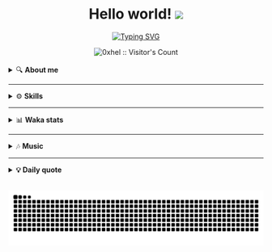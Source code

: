 <h1 align="center">
  Hello world!
  <img src="https://media.tenor.com/mAlJkmN3TEcAAAAi/hackerman-emote.gif" width="28">
</h1>

<p align="center">
  <a href="https://git.io/typing-svg">
    <img src="https://readme-typing-svg.demolab.com?font=Courier+New&duration=800&pause=1000&color=00FF2C&background=000000&multiline=true&width=450&height=200&lines=%24+echo+%22Hello%2C+I'm+hel%22;Hello%2C+I'm+hel;%24+echo+%22I'm+a+Fullstack+Developer%22;I'm+a+Fullstack+Developer" alt="Typing SVG" />
  </a>
</p>

<div align="center">
  <img src="https://profile-counter.glitch.me/{0xhel}/count.svg" alt="0xhel :: Visitor's Count" />
</div>

<br>

<details>
  <summary>🔍 <strong>About me</strong></summary>
  
<br>

  <details>
    <br>
    <summary>🌱 Always Learning</summary>
    😝 <em>Currently diving into new technologies like React, Node.js.</em>
  </details>

  <details>
    <summary>🎯 Goals</summary>
    <br>
    👨‍💻​ <em>Striving for continuous improvement — always looking for ways to write cleaner and more efficient code!</em>
  </details>

  <details>
    <summary>💬 Let’s Chat!</summary>
    <br>
    🤓 <em>I’m always up for discussions about tech, and I’m known to throw in a dad joke or two.</em>
  </details>

  <details>
    <summary>🤣 Fun Fact</summary>
    <br>
    🍫 <em>I dislike chocolate so much that I’d trade a bar for a bag of broccoli!</em> 🥦
  </details>
</details>

<hr>

<details>
  <summary>⚙️ <strong>Skills</strong></summary>

  <br>
  
  <p align="center">
    <img src="https://img.shields.io/badge/Linux-FCC624?style=for-the-badge&logo=linux&logoColor=black" alt="Linux" style="vertical-align:top; margin:4px"/>
    <img src="https://img.shields.io/badge/Visual_Studio_Code-0078D4?style=for-the-badge&logo=visual-studio-code&logoColor=white" alt="VSCode" style="vertical-align:top; margin:4px"/>
    <img src="https://img.shields.io/badge/Neovim-57A143?style=for-the-badge&logo=neovim&logoColor=white" alt="Neovim" style="vertical-align:top; margin:4px"/>
    <img src="https://img.shields.io/badge/Bash-4EAA25?style=for-the-badge&logo=gnu-bash&logoColor=white" alt="Bash" style="vertical-align:top; margin:4px"/>
    <img src="https://img.shields.io/badge/HTML5-E34F26?style=for-the-badge&logo=html5&logoColor=white" alt="HTML5" style="vertical-align:top; margin:4px"/>
    <img src="https://img.shields.io/badge/CSS3-1572B6?style=for-the-badge&logo=css3&logoColor=white" alt="CSS3" style="vertical-align:top; margin:4px"/>
    <img src="https://img.shields.io/badge/Tailwind_CSS-06B6D4?style=for-the-badge&logo=tailwind-css&logoColor=white" alt="Tailwind CSS" style="vertical-align:top; margin:4px"/>
    <img src="https://img.shields.io/badge/JavaScript-F7DF1E?style=for-the-badge&logo=javascript&logoColor=black" alt="JavaScript" style="vertical-align:top; margin:4px"/>
    <img src="https://img.shields.io/badge/TypeScript-007ACC?style=for-the-badge&logo=typescript&logoColor=white" alt="TypeScript" style="vertical-align:top; margin:4px"/>
    <img src="https://img.shields.io/badge/React-20232A?style=for-the-badge&logo=react&logoColor=61DAFB" alt="React" style="vertical-align:top; margin:4px"/>
    <img src="https://img.shields.io/badge/React_Native-61DAFB?style=for-the-badge&logo=react&logoColor=black" alt="React Native" style="vertical-align:top; margin:4px"/>
    <img src="https://img.shields.io/badge/Next.js-000000?style=for-the-badge&logo=next.js&logoColor=white" alt="Next.js" style="vertical-align:top; margin:4px"/>
    <img src="https://img.shields.io/badge/Redux-764ABC?style=for-the-badge&logo=redux&logoColor=white" alt="Redux" style="vertical-align:top; margin:4px"/>
    <img src="https://img.shields.io/badge/Node.js-43853D?style=for-the-badge&logo=node.js&logoColor=white" alt="Node.js" style="vertical-align:top; margin:4px"/>
    <img src="https://img.shields.io/badge/Express.js-000000?style=for-the-badge&logo=express&logoColor=white" alt="Express.js" style="vertical-align:top; margin:4px"/>
    <img src="https://img.shields.io/badge/MongoDB-47A248?style=for-the-badge&logo=mongodb&logoColor=white" alt="MongoDB" style="vertical-align:top; margin:4px"/>
    <img src="https://img.shields.io/badge/Expo-000020?style=for-the-badge&logo=expo&logoColor=white" alt="Expo" style="vertical-align:top; margin:4px"/>
    <img src="https://img.shields.io/badge/Cloudinary-2E4C6D?style=for-the-badge&logo=cloudinary&logoColor=white" alt="Cloudinary" style="vertical-align:top; margin:4px"/>
    <img src="https://img.shields.io/badge/Firebase-FFCA28?style=for-the-badge&logo=firebase&logoColor=black" alt="Firebase" style="vertical-align:top; margin:4px"/>
    <img src="https://img.shields.io/badge/Figma-F24E1E?style=for-the-badge&logo=figma&logoColor=white" alt="Figma" style="vertical-align:top; margin:4px"/>
    <img src="https://img.shields.io/badge/Git-F05032?style=for-the-badge&logo=git&logoColor=white" alt="Git" style="vertical-align:top; margin:4px"/>
    <img src="https://img.shields.io/badge/Elasticsearch-005571?style=for-the-badge&logo=elasticsearch&logoColor=white" alt="Elasticsearch" style="vertical-align:top; margin:4px"/>
  </p>
</details>

<hr>

<details>
  <summary>📊 <strong>Waka stats</strong></summary>

  <br>
  
  <!--START_SECTION:waka-->
![Code Time](http://img.shields.io/badge/Code%20Time-179%20hrs%2024%20mins-blue)

![Profile Views](http://img.shields.io/badge/Profile%20Views-0-blue)

**🐱 My GitHub Data** 

> 📦 117.9 kB Used in GitHub's Storage 
 > 
> 💼 Opted to Hire
 > 
> 📜 69 Public Repositories 
 > 
> 🔑 1 Private Repositories 
 > 
**I'm an Early 🐤** 

```text
🌞 Morning                426 commits         ⣿⣿⣿⣿⣿⣿⣿⣿⣿⣀⣀⣀⣀⣀⣀⣀⣀⣀⣀⣀⣀⣀⣀⣀⣀   37.87 % 
🌆 Daytime                179 commits         ⣿⣿⣿⣿⣀⣀⣀⣀⣀⣀⣀⣀⣀⣀⣀⣀⣀⣀⣀⣀⣀⣀⣀⣀⣀   15.91 % 
🌃 Evening                101 commits         ⣿⣿⣀⣀⣀⣀⣀⣀⣀⣀⣀⣀⣀⣀⣀⣀⣀⣀⣀⣀⣀⣀⣀⣀⣀   08.98 % 
🌙 Night                  419 commits         ⣿⣿⣿⣿⣿⣿⣿⣿⣿⣀⣀⣀⣀⣀⣀⣀⣀⣀⣀⣀⣀⣀⣀⣀⣀   37.24 % 
```
📅 **I'm Most Productive on Wednesday** 

```text
Monday                   30 commits          ⣿⣀⣀⣀⣀⣀⣀⣀⣀⣀⣀⣀⣀⣀⣀⣀⣀⣀⣀⣀⣀⣀⣀⣀⣀   02.67 % 
Tuesday                  91 commits          ⣿⣿⣀⣀⣀⣀⣀⣀⣀⣀⣀⣀⣀⣀⣀⣀⣀⣀⣀⣀⣀⣀⣀⣀⣀   08.09 % 
Wednesday                541 commits         ⣿⣿⣿⣿⣿⣿⣿⣿⣿⣿⣿⣿⣀⣀⣀⣀⣀⣀⣀⣀⣀⣀⣀⣀⣀   48.09 % 
Thursday                 312 commits         ⣿⣿⣿⣿⣿⣿⣿⣀⣀⣀⣀⣀⣀⣀⣀⣀⣀⣀⣀⣀⣀⣀⣀⣀⣀   27.73 % 
Friday                   82 commits          ⣿⣿⣀⣀⣀⣀⣀⣀⣀⣀⣀⣀⣀⣀⣀⣀⣀⣀⣀⣀⣀⣀⣀⣀⣀   07.29 % 
Saturday                 58 commits          ⣿⣀⣀⣀⣀⣀⣀⣀⣀⣀⣀⣀⣀⣀⣀⣀⣀⣀⣀⣀⣀⣀⣀⣀⣀   05.16 % 
Sunday                   11 commits          ⣀⣀⣀⣀⣀⣀⣀⣀⣀⣀⣀⣀⣀⣀⣀⣀⣀⣀⣀⣀⣀⣀⣀⣀⣀   00.98 % 
```


📊 **This Week I Spent My Time On** 

```text
🕑︎ Time Zone: Europe/Paris

💬 Programming Languages: 
No Activity Tracked This Week

🔥 Editors: 
No Activity Tracked This Week

🐱‍💻 Projects: 
No Activity Tracked This Week

💻 Operating System: 
No Activity Tracked This Week
```

**I Mostly Code in JavaScript** 

```text
JavaScript               57 repos            ⣿⣿⣿⣿⣿⣿⣿⣿⣿⣿⣿⣿⣿⣿⣿⣿⣿⣿⣿⣿⣀⣀⣀⣀⣀   81.43 % 
TypeScript               6 repos             ⣿⣿⣀⣀⣀⣀⣀⣀⣀⣀⣀⣀⣀⣀⣀⣀⣀⣀⣀⣀⣀⣀⣀⣀⣀   08.57 % 
HTML                     5 repos             ⣿⣿⣀⣀⣀⣀⣀⣀⣀⣀⣀⣀⣀⣀⣀⣀⣀⣀⣀⣀⣀⣀⣀⣀⣀   07.14 % 
CSS                      1 repo              ⣀⣀⣀⣀⣀⣀⣀⣀⣀⣀⣀⣀⣀⣀⣀⣀⣀⣀⣀⣀⣀⣀⣀⣀⣀   01.43 % 
Go                       1 repo              ⣀⣀⣀⣀⣀⣀⣀⣀⣀⣀⣀⣀⣀⣀⣀⣀⣀⣀⣀⣀⣀⣀⣀⣀⣀   01.43 % 
```



**Timeline**

![Lines of Code chart](https://raw.githubusercontent.com/0xhel/0xhel/main/assets/bar_graph.png)


 Last Updated on 04/01/2025 18:42:26 UTC
<!--END_SECTION:waka-->

</details>

<hr>

<details>
  <summary>🎶 <strong>Music</strong></summary>

<br>

  <p align="center">
    Music fuels my coding sessions! Here's what I'm jamming to right now:
  </p>

  <div align="center">
    <a href="https://github.com/kittinan/spotify-github-profile">
      <img src="https://spotify-github-profile.kittinanx.com/api/view?uid=31m3djlmresd6niu2ctcamitd2yq&cover_image=true&theme=default&show_offline=false&background_color=121212&interchange=false" alt="Spotify Now Playing" />
    </a>
  </div>
</details>

<hr>

<details>
  <summary><strong>💡 Daily quote</strong></summary>

<br>

  <p align="center">
    <img src="https://readme-daily-quotes.vercel.app/api?theme=dark&category=programming" alt="Github Readme Daily Quotes" />
  </p>
</details>

<br>

![snake gif](https://github.com/0xhel/0xhel/blob/output/github-snake-dark.svg)
